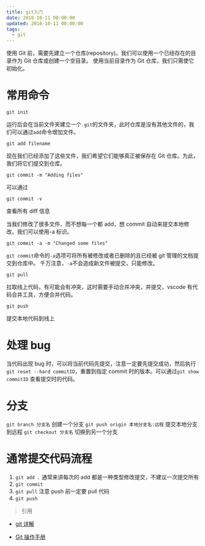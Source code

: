 ```yaml
---
title: git入门
date: 2018-10-11 00:00:00
updated: 2018-10-11 00:00:00
tags:
  - git
---
```


使用 Git 前，需要先建立一个仓库(repository)。我们可以使用一个已经存在的目录作为 Git 仓库或创建一个空目录。
使用当前目录作为 Git 仓库，我们只需使它初始化。

<!-- more -->

# 常用命令

`git init`

运行后会在当前文件夹建立一个`.git`的文件夹，此时仓库是没有其他文件的，我们可以通过`add`命令增加文件。

`git add filename`

现在我们已经添加了这些文件，我们希望它们能够真正被保存在 Git 仓库。为此，我们将它们提交到仓库。

`git commit -m "Adding files"`

可以通过

`git commit -v`

查看所有 diff 信息

当我们修改了很多文件，而不想每一个都 add，想 commit 自动来提交本地修改，我们可以使用-a 标识。

`git commit -a -m "Changed some files"`

`git commit`命令的`-a`选项可将所有被修改或者已删除的且已经被 git 管理的文档提交到仓库中。
千万注意，`-a`不会造成新文件被提交，只能修改。

`git pull`

拉取线上代码，有可能会有冲突，这时需要手动合并冲突，并提交，vscode 有代码合并工具，方便合并代码。

`git push`

提交本地代码到线上

# 处理 bug

当代码出现 bug 时，可以将当前代码先提交，注意一定要先提交成功，然后执行 `git reset --hard commitID`，重置到指定 commit 时的版本。可以通过`git show commitID` 查看提交时的代码。

# 分支

`git branch 分支名` 创建一个分支
`git push origin 本地分支名:远程` 提交本地分支到远程
`git checkout 分支名` 切换到另一个分支

# 通常提交代码流程

1. `git add .` 通常来讲每次的 add 都是一种类型修改提交，不建议一次提交所有
2. `git commit`
3. `git pull` 注意 push 前一定要 pull 代码
4. `git push`

> 引用

- [git 详解](http://www.ruanyifeng.com/blog/2015/12/git-cheat-sheet.html)

- [Git 操作手册](https://xiedaimala.com/tasks/24e32d28-9aeb-4010-a643-d97904e8101d/text_tutorials/317c56bc-d774-415c-9594-4b11e67a3f5d)

